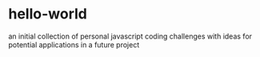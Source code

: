 # hello-world
an initial collection of personal javascript coding challenges with ideas for potential applications in a future project
